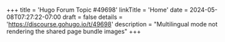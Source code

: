 +++
title = 'Hugo Forum Topic #49698'
linkTitle = 'Home'
date = 2024-05-08T07:27:22-07:00
draft = false
details = 'https://discourse.gohugo.io/t/49698'
description = "Multilingual mode not rendering the shared page bundle images"
+++
